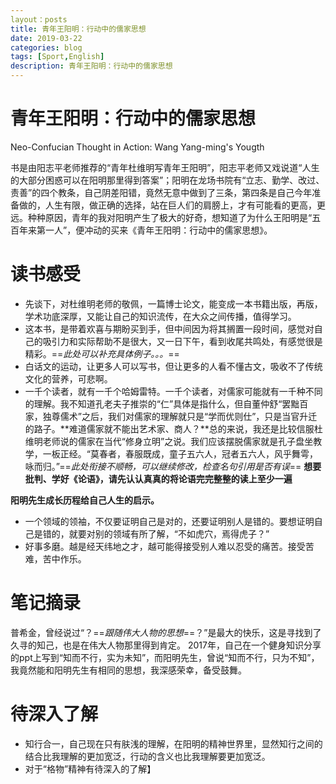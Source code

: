 ```yaml
---
layout：posts
title: 青年王阳明：行动中的儒家思想
date: 2019-03-22
categories: blog
tags: [Sport,English]
description: 青年王阳明：行动中的儒家思想
---
```




# 青年王阳明：行动中的儒家思想

Neo-Confucian Thought in Action: Wang Yang-ming's Yougth

书是由阳志平老师推荐的“青年杜维明写青年王阳明”，阳志平老师又戏说道“人生的大部分困惑可以在阳明那里得到答案”；阳明在龙场书院有“立志、勤学、改过、责善”的四个教条，自己阴差阳错，竟然无意中做到了三条，第四条是自己今年准备做的，人生有限，做正确的选择，站在巨人们的肩膀上，才有可能看的更高，更远。种种原因，青年的我对阳明产生了极大的好奇，想知道了为什么王阳明是“五百年来第一人”，便冲动的买来《青年王阳明：行动中的儒家思想》。
# 读书感受
- 先谈下，对杜维明老师的敬佩，一篇博士论文，能变成一本书籍出版，再版，学术功底深厚，又能让自己的知识流传，在大众之间传播，值得学习。
- 这本书，是带着欢喜与期盼买到手，但中间因为将其搁置一段时间，感觉对自己的吸引力和实际帮助不是很大，又一日下午，看到收尾共鸣处，有感觉很是精彩。==*此处可以补充具体例子。。。*==
- 白话文的运动，让更多人可以写书，但让更多的人看不懂古文，吸收不了传统文化的营养，可悲啊。
- 一千个读者，就有一千个哈姆雷特。一千个读者，对儒家可能就有一千种不同的理解。我不知道孔老夫子推崇的“仁”具体是指什么，但自董仲舒“罢黜百家，独尊儒术”之后，我们对儒家的理解就只是“学而优则仕”，只是当官升迁的路子。**难道儒家就不能出艺术家、商人？**总的来说，我还是比较信服杜维明老师说的儒家在当代“修身立明”之说。我们应该摆脱儒家就是孔子盘坐教学，一板正经。“莫春者，春服既成，童子五六人，冠者五六人，风乎舞雩，咏而归。”==*此处衔接不顺畅，可以继续修改，检查名句引用是否有误*== **想要批判、学好《论语》，请先认认真真的将论语完完整整的读上至少一遍**

**阳明先生成长历程给自己人生的启示。**
- 一个领域的领袖，不仅要证明自己是对的，还要证明别人是错的。要想证明自己是错的，就要对别的领域有所了解，“不如虎穴，焉得虎子？”
- 好事多磨。越是经天纬地之才，越可能得接受别人难以忍受的痛苦。接受苦难，苦中作乐。




# 笔记摘录
普希金，曾经说过“？==*跟随伟大人物的思想*==？”是最大的快乐，这是寻找到了久寻的知己，也是在伟大人物那里得到肯定。
2017年，自己在一个健身知识分享的ppt上写到“知而不行，实为未知”，而阳明先生，曾说“知而不行，只为不知”，我竟然能和阳明先生有相同的思想，我深感荣幸，备受鼓舞。
# 待深入了解
- 知行合一，自己现在只有肤浅的理解，在阳明的精神世界里，显然知行之间的结合比我理解的更加宽泛，行动的含义也比我理解要更加宽泛。
- 对于“格物”精神有待深入的了解】